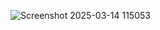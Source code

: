 ![Screenshot 2025-03-14 115053](https://github.com/user-attachments/assets/394c52c5-e24f-43fd-9682-a0f2edb4ccb1)

